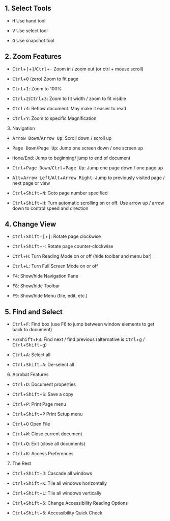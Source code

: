 ##  1. Select Tools

- <kbd>H</kbd>  Use hand tool

- <kbd>V</kbd>  Use select tool

- <kbd>G</kbd>  Use snapshot tool

##  2. Zoom Features

- <kbd>Ctrl</kbd>+<kbd>[</kbd>+<kbd>]</kbd>/<kbd>Ctrl</kbd>+<kbd>-</kbd>  Zoom in / zoom out (or ctrl + mouse scroll)

- <kbd>Ctrl</kbd>+<kbd>0</kbd> (zero) Zoom to fit page

- <kbd>Ctrl</kbd>+<kbd>1</kbd>: Zoom to 100%

- <kbd>Ctrl</kbd>+<kbd>2</kbd>/<kbd>Ctrl</kbd>+<kbd>3</kbd>:    Zoom to fit width / zoom to fit visible

- <kbd>Ctrl</kbd>+<kbd>4</kbd>: Reflow document. May make it easier to read

- <kbd>Ctrl</kbd>+<kbd>Y</kbd>: Zoom to specific Magnification

3. Navigation

- <kbd>Arrow Down</kbd>/<kbd>Arrow Up</kbd>:    Scroll down / scroll up

- <kbd>Page Down</kbd>/<kbd>Page Up</kbd>:  Jump one screen down / one screen up

- <kbd>Home</kbd>/<kbd>End</kbd>:   Jump to beginning/ jump to end of document

- <kbd>Ctrl</kbd>+<kbd>Page Down</kbd>/<kbd>Ctrl</kbd>+<kbd>Page Up</kbd>:  Jump one page down / one page up

- <kbd>Alt</kbd>+<kbd>Arrow Left</kbd>/<kbd>Alt</kbd>+<kbd>Arrow Right</kbd>:   Jump to previously visited page / next page or view

- <kbd>Ctrl</kbd>+<kbd>Shift</kbd>+<kbd>N</kbd>:    Goto page number specified

- <kbd>Ctrl</kbd>+<kbd>Shift</kbd>+<kbd>H</kbd>:    Turn automatic scrolling on or off. Use arrow up / arrow down to control speed and direction

## 4. Change View

- <kbd>Ctrl</kbd>+<kbd>Shift</kbd>+<kbd>[</kbd>+<kbd>]</kbd>:   Rotate page clockwise

- <kbd>Ctrl</kbd>+<kbd>Shift</kbd>+<kbd>-</kbd>:    Rotate page counter-clockwise

- <kbd>Ctrl</kbd>+<kbd>H</kbd>: Turn Reading Mode on or off (hide toolbar and menu bar)

- <kbd>Ctrl</kbd>+<kbd>L</kbd>: Turn Full Screen Mode on or off

- <kbd>F4</kbd>:    Show/hide Navigation Pane

- <kbd>F8</kbd>:    Show/hide Toolbar

- <kbd>F9</kbd>:    Show/hide Menu (file, edit, etc.)

## 5. Find and Select

- <kbd>Ctrl</kbd>+<kbd>F</kbd>: Find box (use F6 to jump between window elements to get back to document)

- <kbd>F3</kbd>/<kbd>Shift</kbd>+<kbd>F3</kbd>: Find next / find previous (alternative is <kbd>Ctrl</kbd>+<kbd>g</kbd> / <kbd>Ctrl</kbd>+<kbd>Shift</kbd>+<kbd>g</kbd>)

- <kbd>Ctrl</kbd>+<kbd>A</kbd>: Select all

- <kbd>Ctrl</kbd>+<kbd>Shift</kbd>+<kbd>A</kbd>:    De-select all

6. Acrobat Features

- <kbd>Ctrl</kbd>+<kbd>D</kbd>: Document properties

- <kbd>Ctrl</kbd>+<kbd>Shift</kbd>+<kbd>S</kbd>:    Save a copy

- <kbd>Ctrl</kbd>+<kbd>P</kbd>: Print Page menu

- <kbd>Ctrl</kbd>+<kbd>Shift</kbd>+<kbd>P</kbd> Print Setup menu

- <kbd>Ctrl</kbd>+<kbd>O</kbd>  Open File

- <kbd>Ctrl</kbd>+<kbd>W</kbd>: Close current document

- <kbd>Ctrl</kbd>+<kbd>Q</kbd>: Exit (close all documents)

- <kbd>Ctrl</kbd>+<kbd>K</kbd>: Access Preferences

7. The Rest

- <kbd>Ctrl</kbd>+<kbd>Shift</kbd>+<kbd>J</kbd>:    Cascade all windows

- <kbd>Ctrl</kbd>+<kbd>Shift</kbd>+<kbd>K</kbd>:    Tile all windows horizontally

- <kbd>Ctrl</kbd>+<kbd>Shift</kbd>+<kbd>L</kbd>:    Tile all windows vertically

- <kbd>Ctrl</kbd>+<kbd>Shift</kbd>+<kbd>5</kbd>:    Change Accessibility Reading Options

- <kbd>Ctrl</kbd>+<kbd>Shift</kbd>+<kbd>6</kbd>:    Accessibility Quick Check